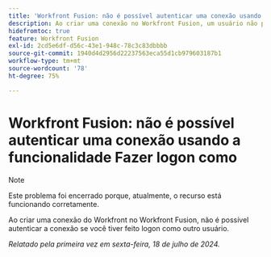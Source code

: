 ```yaml
---
title: 'Workfront Fusion: não é possível autenticar uma conexão usando a funcionalidade Fazer logon como'
description: Ao criar uma conexão no Workfront Fusion, um usuário não pode autenticar a conexão enquanto estiver conectado como outro usuário.
hidefromtoc: true
feature: Workfront Fusion
exl-id: 2cd5e6df-d56c-43e1-948c-78c3c83dbbbb
source-git-commit: 1940d4d2956d22237563eca55d1cb979603187b1
workflow-type: tm+mt
source-wordcount: '78'
ht-degree: 75%

---
```


# Workfront Fusion: não é possível autenticar uma conexão usando a funcionalidade Fazer logon como

>[!NOTE]
>
>Este problema foi encerrado porque, atualmente, o recurso está funcionando corretamente.

Ao criar uma conexão do Workfront no Workfront Fusion, não é possível autenticar a conexão se você tiver feito logon como outro usuário.

_Relatado pela primeira vez em sexta-feira, 18 de julho de 2024._

<!--CHECK ME - 1 VIEW APRIL-JUNE 2025-->

